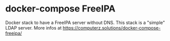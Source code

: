 # docker-compose FreeIPA

Docker stack to have a FreeIPA server without DNS. This stack is a "simple" LDAP server.
More infos at https://computerz.solutions/docker-compose-freeipa/
